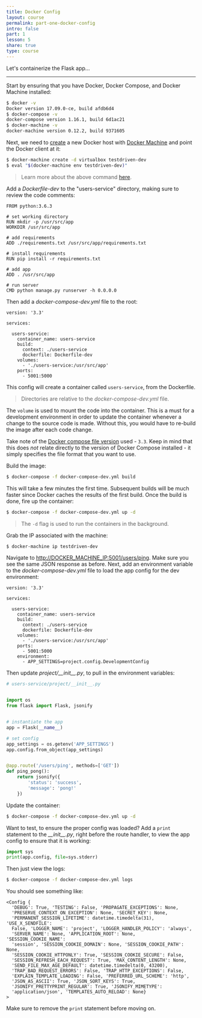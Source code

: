 ```yaml
---
title: Docker Config
layout: course
permalink: part-one-docker-config
intro: false
part: 1
lesson: 5
share: true
type: course
---
```


Let's containerize the Flask app...

---

Start by ensuring that you have Docker, Docker Compose, and Docker Machine installed:

```sh
$ docker -v
Docker version 17.09.0-ce, build afdb6d4
$ docker-compose -v
docker-compose version 1.16.1, build 6d1ac21
$ docker-machine -v
docker-machine version 0.12.2, build 9371605
```

Next, we need to [create](https://docs.docker.com/machine/reference/create/) a new Docker host with [Docker Machine](https://docs.docker.com/machine/) and point the Docker client at it:

```sh
$ docker-machine create -d virtualbox testdriven-dev
$ eval "$(docker-machine env testdriven-dev)"
```

> Learn more about the above command [here](https://stackoverflow.com/questions/40038572/eval-docker-machine-env-default/40040077#40040077).

Add a *Dockerfile-dev* to the "users-service" directory, making sure to review the code comments:

```
FROM python:3.6.3

# set working directory
RUN mkdir -p /usr/src/app
WORKDIR /usr/src/app

# add requirements
ADD ./requirements.txt /usr/src/app/requirements.txt

# install requirements
RUN pip install -r requirements.txt

# add app
ADD . /usr/src/app

# run server
CMD python manage.py runserver -h 0.0.0.0
```

Then add a *docker-compose-dev.yml* file to the root:

```
version: '3.3'

services:

  users-service:
    container_name: users-service
    build:
      context: ./users-service
      dockerfile: Dockerfile-dev
    volumes:
      - './users-service:/usr/src/app'
    ports:
      - 5001:5000
```

This config will create a container called `users-service`, from the Dockerfile.

> Directories are relative to the *docker-compose-dev.yml* file.

The `volume` is used to mount the code into the container. This is a must for a development environment in order to update the container whenever a change to the source code is made. Without this, you would have to re-build the image after each code change.

Take note of the [Docker compose file version](https://docs.docker.com/compose/compose-file/) used - `3.3`. Keep in mind that this does *not* relate directly to the version of Docker Compose installed - it simply specifies the file format that you want to use.

Build the image:

```sh
$ docker-compose -f docker-compose-dev.yml build
```

This will take a few minutes the first time. Subsequent builds will be much faster since Docker caches the results of the first build. Once the build is done, fire up the container:

```sh
$ docker-compose -f docker-compose-dev.yml up -d
```

> The `-d` flag is used to run the containers in the background.

Grab the IP associated with the machine:

```sh
$ docker-machine ip testdriven-dev
```

Navigate to [http://DOCKER_MACHINE_IP:5001/users/ping](http://DOCKER_MACHINE_IP:5001/users/ping). Make sure you see the same JSON response as before. Next, add an environment variable to the *docker-compose-dev.yml* file to load the app config for the dev environment:

```
version: '3.3'

services:

  users-service:
    container_name: users-service
    build:
      context: ./users-service
      dockerfile: Dockerfile-dev
    volumes:
      - './users-service:/usr/src/app'
    ports:
      - 5001:5000
    environment:
      - APP_SETTINGS=project.config.DevelopmentConfig
```

Then update *project/\_\_init\_\_.py*, to pull in the environment variables:

```python
# users-service/project/__init__.py


import os
from flask import Flask, jsonify


# instantiate the app
app = Flask(__name__)

# set config
app_settings = os.getenv('APP_SETTINGS')
app.config.from_object(app_settings)


@app.route('/users/ping', methods=['GET'])
def ping_pong():
    return jsonify({
        'status': 'success',
        'message': 'pong!'
    })
```

Update the container:

```sh
$ docker-compose -f docker-compose-dev.yml up -d
```

Want to test, to ensure the proper config was loaded? Add a `print` statement to the *\_\_init\_\_.py*, right before the route handler, to view the app config to ensure that it is working:

```python
import sys
print(app.config, file=sys.stderr)
```

Then just view the logs:

```sh
$ docker-compose -f docker-compose-dev.yml logs
```

You should see something like:

```
<Config {
  'DEBUG': True, 'TESTING': False, 'PROPAGATE_EXCEPTIONS': None,
  'PRESERVE_CONTEXT_ON_EXCEPTION': None, 'SECRET_KEY': None,
  'PERMANENT_SESSION_LIFETIME': datetime.timedelta(31), 'USE_X_SENDFILE':
  False, 'LOGGER_NAME': 'project', 'LOGGER_HANDLER_POLICY': 'always',
  'SERVER_NAME': None, 'APPLICATION_ROOT': None, 'SESSION_COOKIE_NAME':
  'session', 'SESSION_COOKIE_DOMAIN': None, 'SESSION_COOKIE_PATH': None,
  'SESSION_COOKIE_HTTPONLY': True, 'SESSION_COOKIE_SECURE': False,
  'SESSION_REFRESH_EACH_REQUEST': True, 'MAX_CONTENT_LENGTH': None,
  'SEND_FILE_MAX_AGE_DEFAULT': datetime.timedelta(0, 43200),
  'TRAP_BAD_REQUEST_ERRORS': False, 'TRAP_HTTP_EXCEPTIONS': False,
  'EXPLAIN_TEMPLATE_LOADING': False, 'PREFERRED_URL_SCHEME': 'http',
  'JSON_AS_ASCII': True, 'JSON_SORT_KEYS': True,
  'JSONIFY_PRETTYPRINT_REGULAR': True, 'JSONIFY_MIMETYPE':
  'application/json', 'TEMPLATES_AUTO_RELOAD': None}
>
```

Make sure to remove the `print` statement before moving on.
